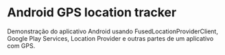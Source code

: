 # Android GPS location tracker

Demonstração do aplicativo Android usando FusedLocationProviderClient, Google Play Services, Location Provider e outras partes de um aplicativo com GPS.
